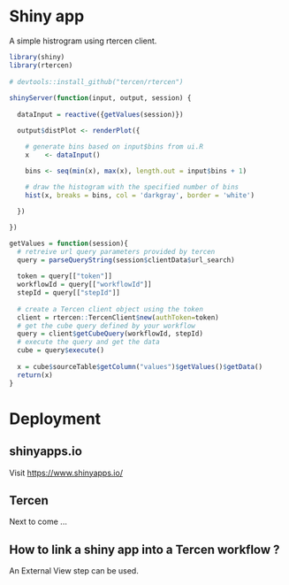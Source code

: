 # Shiny app

A simple histrogram using rtercen client.

```R
library(shiny)
library(rtercen)
 
# devtools::install_github("tercen/rtercen")
  
shinyServer(function(input, output, session) {
  
  dataInput = reactive({getValues(session)})

  output$distPlot <- renderPlot({

    # generate bins based on input$bins from ui.R
    x    <- dataInput()
  
    bins <- seq(min(x), max(x), length.out = input$bins + 1)

    # draw the histogram with the specified number of bins
    hist(x, breaks = bins, col = 'darkgray', border = 'white')

  })

})

getValues = function(session){
  # retreive url query parameters provided by tercen
  query = parseQueryString(session$clientData$url_search)
  
  token = query[["token"]]
  workflowId = query[["workflowId"]]
  stepId = query[["stepId"]]
  
  # create a Tercen client object using the token
  client = rtercen::TercenClient$new(authToken=token)
  # get the cube query defined by your workflow
  query = client$getCubeQuery(workflowId, stepId)
  # execute the query and get the data
  cube = query$execute()
  
  x = cube$sourceTable$getColumn("values")$getValues()$getData()
  return(x)
}

```

# Deployment
## shinyapps.io

Visit https://www.shinyapps.io/

## Tercen

Next to come ...

## How to link a shiny app into a Tercen workflow ?

An External View step can be used.





